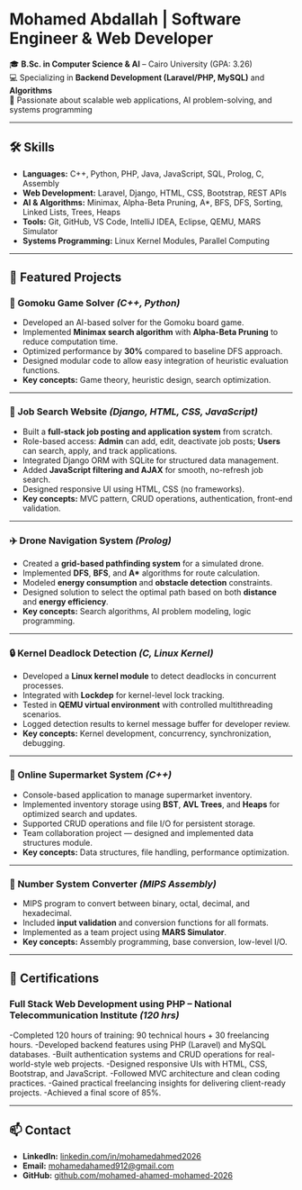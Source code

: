# Mohamed Abdallah | Software Engineer & Web Developer

🎓 **B.Sc. in Computer Science & AI** – Cairo University (GPA: 3.26)  
💻 Specializing in **Backend Development (Laravel/PHP, MySQL)** and **Algorithms**  
🚀 Passionate about scalable web applications, AI problem-solving, and systems programming  

---

## 🛠 Skills
- **Languages:** C++, Python, PHP, Java, JavaScript, SQL, Prolog, C, Assembly  
- **Web Development:** Laravel, Django, HTML, CSS, Bootstrap, REST APIs  
- **AI & Algorithms:** Minimax, Alpha-Beta Pruning, A*, BFS, DFS, Sorting, Linked Lists, Trees, Heaps  
- **Tools:** Git, GitHub, VS Code, IntelliJ IDEA, Eclipse, QEMU, MARS Simulator  
- **Systems Programming:** Linux Kernel Modules, Parallel Computing  

---

## 🌟 Featured Projects

### 🧠 Gomoku Game Solver *(C++, Python)*
- Developed an AI-based solver for the Gomoku board game.  
- Implemented **Minimax search algorithm** with **Alpha-Beta Pruning** to reduce computation time.  
- Optimized performance by **30%** compared to baseline DFS approach.  
- Designed modular code to allow easy integration of heuristic evaluation functions.  
- **Key concepts:** Game theory, heuristic design, search optimization.

---

### 📝 Job Search Website *(Django, HTML, CSS, JavaScript)*
- Built a **full-stack job posting and application system** from scratch.  
- Role-based access: **Admin** can add, edit, deactivate job posts; **Users** can search, apply, and track applications.  
- Integrated Django ORM with SQLite for structured data management.  
- Added **JavaScript filtering and AJAX** for smooth, no-refresh job search.  
- Designed responsive UI using HTML, CSS (no frameworks).  
- **Key concepts:** MVC pattern, CRUD operations, authentication, front-end validation.

---

### ✈️ Drone Navigation System *(Prolog)*
- Created a **grid-based pathfinding system** for a simulated drone.  
- Implemented **DFS**, **BFS**, and **A\*** algorithms for route calculation.  
- Modeled **energy consumption** and **obstacle detection** constraints.  
- Designed solution to select the optimal path based on both **distance** and **energy efficiency**.  
- **Key concepts:** Search algorithms, AI problem modeling, logic programming.

---

### 🔒 Kernel Deadlock Detection *(C, Linux Kernel)*
- Developed a **Linux kernel module** to detect deadlocks in concurrent processes.  
- Integrated with **Lockdep** for kernel-level lock tracking.  
- Tested in **QEMU virtual environment** with controlled multithreading scenarios.  
- Logged detection results to kernel message buffer for developer review.  
- **Key concepts:** Kernel development, concurrency, synchronization, debugging.

---

### 🛒 Online Supermarket System *(C++)*
- Console-based application to manage supermarket inventory.  
- Implemented inventory storage using **BST**, **AVL Trees**, and **Heaps** for optimized search and updates.  
- Supported CRUD operations and file I/O for persistent storage.  
- Team collaboration project — designed and implemented data structures module.  
- **Key concepts:** Data structures, file handling, performance optimization.

---

### 🔢 Number System Converter *(MIPS Assembly)*
- MIPS program to convert between binary, octal, decimal, and hexadecimal.  
- Included **input validation** and conversion functions for all formats.  
- Implemented as a team project using **MARS Simulator**.  
- **Key concepts:** Assembly programming, base conversion, low-level I/O.

---

## 📜 Certifications
### Full Stack Web Development using PHP – **National Telecommunication Institute** *(120 hrs)*
-Completed 120 hours of training: 90 technical hours + 30 freelancing hours.
-Developed backend features using PHP (Laravel) and MySQL databases.
-Built authentication systems and CRUD operations for real-world-style web projects.
-Designed responsive UIs with HTML, CSS, Bootstrap, and JavaScript.
-Followed MVC architecture and clean coding practices.
-Gained practical freelancing insights for delivering client-ready projects.
-Achieved a final score of 85%.

---

## 📫 Contact
- **LinkedIn:** [linkedin.com/in/mohamedahmed2026](https://linkedin.com/in/mohamedahmed2026)  
- **Email:** mohamedahamed912@gmail.com  
- **GitHub:** [github.com/mohamed-ahamed-mohamed-2026](https://github.com/mohamed-ahamed-mohamed-2026)  


<!-- Optional: GitHub Stats (e.g., using anuraghazra/github-readme-stats) 
[![Mohamed's GitHub stats](https://github-readme-stats.vercel.app/api?username=mohamed-ahamed-mohamed-2026&show_icons=true&theme=radical)](https://github.com/anuraghazra/github-readme-stats)
[![Top Langs](https://github-readme-stats.vercel.app/api/top-langs/?username=mohamed-ahamed-mohamed-2026&layout=compact&theme=radical)](https://github.com/anuraghazra/github-readme-stats) -->
